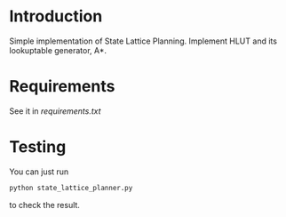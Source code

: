 # Introduction
Simple implementation of State Lattice Planning.
Implement HLUT and its lookuptable generator, A*.

# Requirements
See it in *requirements.txt*

# Testing 
You can just run 
```bash 
python state_lattice_planner.py
```
to check the result. 

